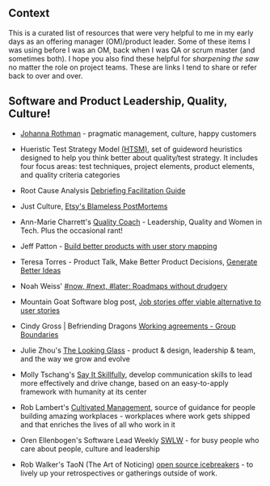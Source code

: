 ## Context
This is a curated list of resources that were very helpful to me in my early days as an offering manager (OM)/product leader.  Some of these items I was using before I was an OM, back when I was QA or scrum master (and sometimes both).   I hope you also find these helpful for *sharpening the saw* no matter the role on project teams.  These are links I tend to share or refer back to over and over.

## Software and Product Leadership, Quality, Culture!
* [Johanna Rothman](https://www.jrothman.com/blogs/) - pragmatic management, culture, happy customers

* Hueristic Test Strategy Model [(HTSM)](https://www.developsense.com/resource/htsm.pdf), set of guideword heuristics designed to help you think better about quality/test strategy. It includes four focus areas: test techniques, project elements, product elements, and quality criteria categories
* Root Cause Analysis [Debriefing Facilitation Guide](https://codeascraft.com/2016/11/17/debriefing-facilitation-guide/)
* Just Culture, [Etsy's Blameless PostMortems](https://codeascraft.com/2012/05/22/blameless-postmortems/)
* Ann-Marie Charrett's [Quality Coach](https://www.annemariecharrett.com/) - Leadership, Quality and Women in Tech. Plus the occasional rant!
* Jeff Patton - [Build better products with user story mapping](https://jpattonassociates.com/story-mapping/) 
* Teresa Torres - Product Talk, Make Better Product Decisions, [Generate Better Ideas](https://www.producttalk.org/2014/02/stop-brainstorming-and-generate-better-ideas/?_gl=1*nnmy2g*_ga*NjEwODQxMjcwLjE3MTc3NjY3NTU.*_ga_EME3D1MCCS*MTcyMDE5NjkyMi44LjEuMTcyMDE5NzMyNS4wLjAuMA)


* Noah Weiss' [#now, #next, #later: Roadmaps without drudgery](https://medium.com/@noah_weiss/now-next-later-roadmaps-without-the-drudgery-1cfe65656645 'blog post on Roadmaps without drudgery')
* Mountain Goat Software blog post, [Job stories offer viable alternative to user stories](https://www.mountaingoatsoftware.com/blog/job-stories-offer-a-viable-alternative-to-user-stories 'blog post on Job stories offer viable alternative to user stories')
* Cindy Gross | Befriending Dragons [Working agreements - Group Boundaries](https://befriendingdragons.com/agreements/)
* Julie Zhou's [The Looking Glass](https://lg.substack.com/) - product & design, leadership & team, and the way we grow and evolve
* Molly Tschang's [Say It Skillfully](https://www.sayitskillfully.com/), develop communication skills to lead more effectively and drive change, based on an easy-to-apply framework with humanity at its center
* Rob Lambert's [Cultivated Management](https://www.cultivatedmanagement.com/), source of guidance for people building amazing workplaces - workplaces where work gets shipped and that enriches the lives of all who work in it
* Oren Ellenbogen's Software Lead Weekly [SWLW](https://softwareleadweekly.com/) - for busy people who care about people, culture and leadership
* Rob Walker's TaoN (The Art of Noticing) [open source icebreakers](https://docs.google.com/document/d/1j4rj883slFvh1zZLGedqQFM0wqCrHlIEPE62K0LkKak/edit?usp=sharing) - to lively up your retrospectives or gatherings outside of work.









